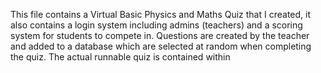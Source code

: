 This file contains a Virtual Basic Physics and Maths Quiz that I created, it also contains a login system including admins (teachers) and a scoring system for students to compete in. Questions are created by the teacher and added to a database which are selected at random when completing the quiz.
The actual runnable quiz is contained within 

